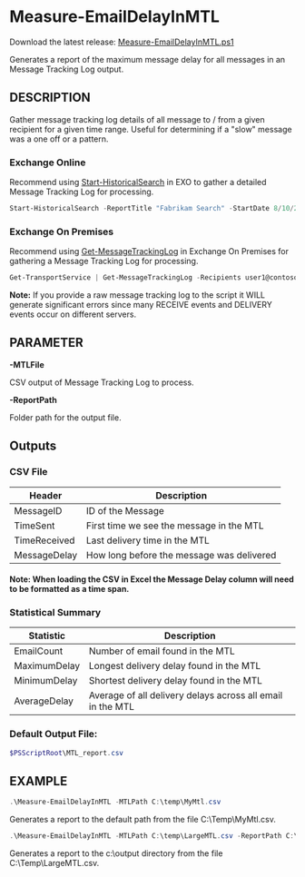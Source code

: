 # Measure-EmailDelayInMTL
Download the latest release: [Measure-EmailDelayInMTL.ps1](https://github.com/microsoft/CSS-Exchange/releases/latest/download/Measure-EmailDelayInMTL.ps1)

Generates a report of the maximum message delay for all messages in an Message Tracking Log output.

## DESCRIPTION
Gather message tracking log details of all message to / from a given recipient for a given time range. Useful for determining if a "slow" message was a one off or a pattern.

### Exchange Online
Recommend using [Start-HistoricalSearch](https://learn.microsoft.com/en-us/powershell/module/exchange/start-historicalsearch?view=exchange-ps) in EXO to gather a detailed Message Tracking Log for processing.

``` PowerShell
Start-HistoricalSearch -ReportTitle "Fabrikam Search" -StartDate 8/10/2024 -EndDate 8/12/2024 -ReportType MessageTraceDetail -SenderAddress michelle@fabrikam.com -NotifyAddress chris@contoso.com
```

### Exchange On Premises
Recommend using [Get-MessageTrackingLog](https://learn.microsoft.com/en-us/powershell/module/exchange/get-messagetrackinglog?view=exchange-ps) in Exchange On Premises for gathering a Message Tracking Log for processing.

``` PowerShell
Get-TransportService | Get-MessageTrackingLog -Recipients user1@contoso.com -Start 08/10/2024 -End 08/12/2024 | Export-Csv c:\temp\MyMTL.csv
```

**Note:** If you provide a raw message tracking log to the script it WILL generate significant errors since many RECEIVE events and DELIVERY events occur on different servers.

## PARAMETER

**-MTLFile**

CSV output of Message Tracking Log to process.

**-ReportPath**

Folder path for the output file.


## Outputs

### CSV File

| Header | Description |
| ------ | ----------- |
| MessageID | ID of the Message |
| TimeSent |  First time we see the message in the MTL |
| TimeReceived | Last delivery time in the MTL |
| MessageDelay | How long before the message was delivered |

#### Note: When loading the CSV in Excel the Message Delay column will need to be formatted as a time span.

### Statistical Summary

| Statistic | Description |
| --------- | ----------- |
| EmailCount | Number of email found in the MTL |
| MaximumDelay | Longest delivery delay found in the MTL |
| MinimumDelay | Shortest delivery delay found in the MTL |
| AverageDelay | Average of all delivery delays across all email in the MTL |

### Default Output File:
``` PowerShell
$PSScriptRoot\MTL_report.csv
```

## EXAMPLE
``` PowerShell
.\Measure-EmailDelayInMTL -MTLPath C:\temp\MyMtl.csv
```
Generates a report to the default path from the file C:\Temp\MyMtl.csv.

``` PowerShell
.\Measure-EmailDelayInMTL -MTLPath C:\temp\LargeMTL.csv -ReportPath C:\output
```
Generates a report to the c:\output directory from the file C:\Temp\LargeMTL.csv.
